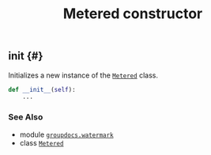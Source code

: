 ﻿---
title: Metered constructor
second_title: GroupDocs.Watermark for Python via .NET API References
description: 
type: docs
url: /python-net/groupdocs.watermark/metered/__init__/
is_root: false
weight: 10
---

## __init__ {#}

Initializes a new instance of the [`Metered`](/watermark/python-net/groupdocs.watermark/metered) class.



```python
def __init__(self):
    ...
```





### See Also
* module [`groupdocs.watermark`](../../)
* class [`Metered`](/watermark/python-net/groupdocs.watermark/metered)
